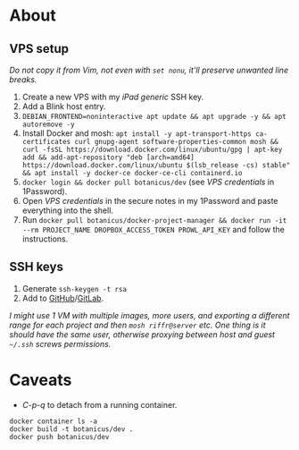 # About

## VPS setup

_Do not copy it from Vim, not even with `set nonu`, it'll preserve unwanted line breaks._

1. Create a new VPS with my _iPad generic_ SSH key.
2. Add a Blink host entry.
3. `DEBIAN_FRONTEND=noninteractive apt update && apt upgrade -y && apt autoremove -y`
4. Install Docker and mosh:
`apt install -y apt-transport-https ca-certificates curl gnupg-agent software-properties-common mosh && curl -fsSL https://download.docker.com/linux/ubuntu/gpg | apt-key add && add-apt-repository "deb [arch=amd64] https://download.docker.com/linux/ubuntu $(lsb_release -cs) stable" && apt install -y docker-ce docker-ce-cli containerd.io`
5. `docker login && docker pull botanicus/dev` (see _VPS credentials_ in 1Password).
7. Open _VPS credentials_ in the secure notes in my 1Password and paste everything into the shell.
8. Run `docker pull botanicus/docker-project-manager && docker run -it --rm PROJECT_NAME DROPBOX_ACCESS_TOKEN PROWL_API_KEY` and follow the instructions.

## SSH keys

1. Generate `ssh-keygen -t rsa`
2. Add to [GitHub](https://github.com/settings/keys)/[GitLab](https://gitlab.mobile-sphere.com/profile/keys).

_I might use 1 VM with multiple images, more users, and exporting a different range for each project and then `mosh riffr@server` etc. One thing is it should have the same user, otherwise proxying between host and guest `~/.ssh` screws permissions._

# Caveats

- *C-p-q* to detach from a running container.

```
docker container ls -a
docker build -t botanicus/dev .
docker push botanicus/dev
```
